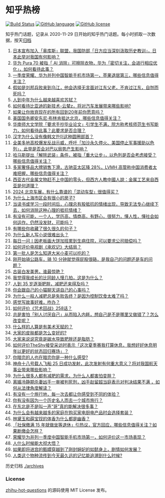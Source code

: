 # 知乎热榜
[![Build Status](https://github.com/ToWeLong/zhihu-hot-questions/workflows/CI/badge.svg)](https://github.com/ToWeLong/zhihu-hot-questions/actions)
[![GitHub language](https://img.shields.io/badge/language-golang-orange.svg)](https://golang.org/)
[![GitHub license](https://img.shields.io/github/license/ToWeLong/zhihu-hot-questions)](https://github.com/ToWeLong/zhihu-hot-questions/blob/main/LICENSE)

知乎热门话题，记录从 2020-11-29 日开始的知乎热门话题。每小时抓取一次数据，按天[归档](./archives)

<!-- BEGIN -->

1. [日本宣布加入「奥库斯」联盟，我国防部「日方应当深刻汲取历史教训」，日本此举对我国有何影响？](https://www.zhihu.com/question/654070240)
1. [华为 Pura 70 被指「 AI 消除」可擦除衣物，华为「密切关注，会进行相应优化」，如何看待此事？](https://www.zhihu.com/question/654050178)
1. [一季度荣耀、华为并列中国智能手机市场第一，苹果退居第三，哪些信息值得关注？](https://www.zhihu.com/question/654065162)
1. [假如是刘邦兵败来到乌江，他会选择无言面对江东父老，不肯过江东，自刎而死吗？](https://www.zhihu.com/question/653999642)
1. [人到中年为什么越来越喜欢苏轼？](https://www.zhihu.com/question/614209957)
1. [如何看待比亚迪的新技术-云辇z，将对汽车发展带来哪些影响?](https://www.zhihu.com/question/654059209)
1. [如果让你放弃现在的所有回到20年前你愿意吗？](https://www.zhihu.com/question/649593042)
1. [美国国务卿安东尼·布林肯抵达北京，哪些信息值得关注？](https://www.zhihu.com/question/654076421)
1. [华南师大文学院「要求手抄毕业论文」引学生不满，院方称考核师范生书写能力，如何看待此事？此要求是否合理？](https://www.zhihu.com/question/654076058)
1. [汉字为什么没有像韩文한이这种圆圈部首？](https://www.zhihu.com/question/653974947)
1. [全美多地高校爆发反战示威，呼吁「加沙永久停火、美国停止军事援助以色列」，此举是否会对巴以局势产生影响？](https://www.zhihu.com/question/654047885)
1. [哈马斯提出「解除武装」条件，被指「重大让步」，以色列是否会考虑接受？哪些信息值得关注？](https://www.zhihu.com/question/654080536)
1. [多家奢侈品大牌销售下滑，古驰亚太区降 28%，LVMH 高管称中国消费者太难把握，哪些信息值得关注？](https://www.zhihu.com/question/653995103)
1. [西亚古代金属文物赶不上中国的零头，但西方人教中國人說：金属工艺来自西亚是何道理？](https://www.zhihu.com/question/653462246)
1. [2024 北京车展，有什么靠谱的「混动车型」很值得买？](https://www.zhihu.com/question/653958383)
1. [为什么上海市区会有很小的房子?](https://www.zhihu.com/question/466673515)
1. [当读书或学习一段时间后，心理总有股抵抗的情绪出现，导致无法专心继续下去，如何消除这种心理的抵抗情绪？](https://www.zhihu.com/question/653938770)
1. [有没有可能，一个人，学历高，情商高，有野心，很努力，懂人性，懂社会如何运作，仍然没发财，可能吗？](https://www.zhihu.com/question/646336883)
1. [有哪些你收藏了很久很久的句子？](https://www.zhihu.com/question/654044499)
1. [为什么新人写小说很难出头？](https://www.zhihu.com/question/653278917)
1. [每日一问丨因老板画大饼加班累到生病住院，可以要求公司赔偿吗？](https://www.zhihu.com/question/654025275)
1. [如何评价电视剧《承欢记》大结局？](https://www.zhihu.com/question/653979993)
1. [第一批人是怎么知道大米小麦可以吃的？](https://www.zhihu.com/question/614952546)
1. [刚开始骑公路车，骑 10 分钟就觉得屁股很硌，是我自己的问题还是车的问题？](https://www.zhihu.com/question/653134696)
1. [古装白发美男，谁最惊艳？](https://www.zhihu.com/question/652797047)
1. [我觉得我成长的比同龄人慢几拍，这是为什么？](https://www.zhihu.com/question/653054756)
1. [人到 35 岁逐渐肥胖，减肥还来得及吗？](https://www.zhihu.com/question/651339980)
1. [你会跟自己的小猫聊天讲自己的心事吗？](https://www.zhihu.com/question/649463208)
1. [为什么一般人减肥总是失败告终？是因为控制饮食太难了吗？](https://www.zhihu.com/question/653134686)
1. [感觉写故事好难，咋办？](https://www.zhihu.com/question/653993490)
1. [如何评价《咒术回战》258话？](https://www.zhihu.com/question/654061580)
1. [总是害怕「别人讨厌自己」从而陷入内耗，想自己是不是哪里又做错了？怎么改变呢？](https://www.zhihu.com/question/653936442)
1. [什么样的人算是有美术天赋的？](https://www.zhihu.com/question/504647095)
1. [大家的皮肤都是怎么变好的?](https://www.zhihu.com/question/650320350)
1. [大家来说说究竟是碳水导致肥胖还是脂肪？](https://www.zhihu.com/question/653131597)
1. [如何评价TheShy接受采访时表示「这次夏季赛我打算休息，我想好好休息明年以更好的状态回归赛场」？](https://www.zhihu.com/question/654067107)
1. [你暗恋的人也在暗恋你是一种什么感受?](https://www.zhihu.com/question/459201052)
1. [神舟十八号载人飞船 25 日成功发射，此次发射有何重大意义？将对我国航天事业带来哪些影响？](https://www.zhihu.com/question/653766791)
1. [为什么很多人都有减肥的需求，为什么人都害怕变胖？](https://www.zhihu.com/question/652235583)
1. [离婚冷静期杀妻凶手一审被判死刑，凶手赵留超当庭表示对判决结果不满 ，如何从法律角度解读？](https://www.zhihu.com/question/654047317)
1. [有没有一个旅行地，每一次去都让你感受到不同的体验？](https://www.zhihu.com/question/650032396)
1. [你有没有因为一个历史名人而去一个城市旅行？](https://www.zhihu.com/question/650200353)
1. [在东北是不是叫一声“哥”真的能解决很多事？](https://www.zhihu.com/question/374816625)
1. [为什么会有越来越多的家庭在购买家电厨电产品时会选择套装？](https://www.zhihu.com/question/653988604)
1. [林黛玉和薛宝钗的体香为什么都是幽香？](https://www.zhihu.com/question/649297242)
1. [「社保缴满 15 年就做坐等退休」引热议，官方回应，哪些信息值得关注？如果断缴会怎样？](https://www.zhihu.com/question/654043819)
1. [荣耀华为并列一季度中国智能手机市场第一，如何评价这一市场表现？](https://www.zhihu.com/question/654061881)
1. [人什么时候能大彻大悟？](https://www.zhihu.com/question/653696713)
1. [如果即将进宫的甄嬛穿越到了刚封娴妃的如懿身上，剧情如何发展？](https://www.zhihu.com/question/652742376)
1. [人类这个物种流传到今天最久远的记忆能追溯到什么时候?](https://www.zhihu.com/question/653635255)

<!-- END -->

历史归档 [./archives](./archives)


### License
[zhihu-hot-questions](https://github.com/towelong/zhihu-hot-questions) 的源码使用 MIT License 发布。
